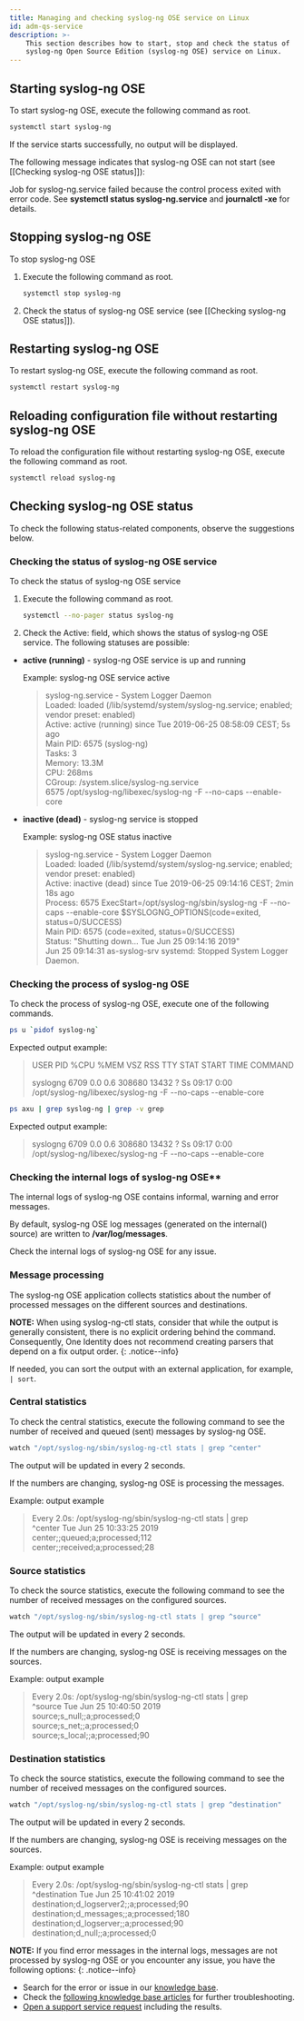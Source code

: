 ```yaml
---
title: Managing and checking syslog-ng OSE service on Linux
id: adm-qs-service
description: >-
    This section describes how to start, stop and check the status of
    syslog-ng Open Source Edition (syslog-ng OSE) service on Linux.
---
```


## Starting syslog-ng OSE

To start syslog-ng OSE, execute the following command as root.

```bash
systemctl start syslog-ng
```

If the service starts successfully, no output will be displayed.

The following message indicates that syslog-ng OSE can not start (see
[[Checking syslog-ng OSE status]]):

Job for syslog-ng.service failed because the control process exited with
error code. See **systemctl status syslog-ng.service** and **journalctl
-xe** for details.

## Stopping syslog-ng OSE

To stop syslog-ng OSE

1. Execute the following command as root.

    ```bash
    systemctl stop syslog-ng
    ```

2. Check the status of syslog-ng OSE service (see [[Checking syslog-ng OSE status]]).

## Restarting syslog-ng OSE

To restart syslog-ng OSE, execute the following command as root.

```bash
systemctl restart syslog-ng
```

## Reloading configuration file without restarting syslog-ng OSE

To reload the configuration file without restarting syslog-ng OSE,
execute the following command as root.

```bash
systemctl reload syslog-ng
```

## Checking syslog-ng OSE status

To check the following status-related components, observe the
suggestions below.

### Checking the status of syslog-ng OSE service

To check the status of syslog-ng OSE service

1. Execute the following command as root.

    ```bash
    systemctl --no-pager status syslog-ng
    ```

2. Check the Active: field, which shows the status of syslog-ng OSE service. The following statuses are possible:

- **active (running)** - syslog-ng OSE service is up and running

    Example: syslog-ng OSE service active  

    > syslog-ng.service - System Logger Daemon  
    > Loaded: loaded (/lib/systemd/system/syslog-ng.service; enabled; vendor preset: enabled)  
    > Active: active (running) since Tue 2019-06-25 08:58:09 CEST; 5s ago  
    > Main PID: 6575 (syslog-ng)  
    > Tasks: 3  
    > Memory: 13.3M  
    > CPU: 268ms  
    > CGroup: /system.slice/syslog-ng.service  
    > 6575 /opt/syslog-ng/libexec/syslog-ng -F --no-caps --enable-core  

- **inactive (dead)** - syslog-ng service is stopped

    Example: syslog-ng OSE status inactive

    > syslog-ng.service - System Logger Daemon  
    > Loaded: loaded (/lib/systemd/system/syslog-ng.service; enabled; vendor preset: enabled)  
    > Active: inactive (dead) since Tue 2019-06-25 09:14:16 CEST; 2min 18s ago  
    > Process: 6575 ExecStart=/opt/syslog-ng/sbin/syslog-ng -F --no-caps --enable-core $SYSLOGNG_OPTIONS(code=exited, status=0/SUCCESS)  
    > Main PID: 6575 (code=exited, status=0/SUCCESS)  
    > Status: "Shutting down... Tue Jun 25 09:14:16 2019"  
    > Jun 25 09:14:31 as-syslog-srv systemd: Stopped System Logger Daemon.

### Checking the process of syslog-ng OSE

To check the process of syslog-ng OSE, execute one of the following commands.

```bash
ps u `pidof syslog-ng`
```

Expected output example:

> USER PID %CPU %MEM VSZ RSS TTY STAT START TIME COMMAND
>  
> syslogng 6709 0.0 0.6 308680 13432 ? Ss 09:17 0:00  
> /opt/syslog-ng/libexec/syslog-ng -F --no-caps --enable-core

```bash
ps axu | grep syslog-ng | grep -v grep
```

Expected output example:

> syslogng 6709 0.0 0.6 308680 13432 ? Ss 09:17 0:00  
> /opt/syslog-ng/libexec/syslog-ng -F --no-caps --enable-core

### Checking the internal logs of syslog-ng OSE**

The internal logs of syslog-ng OSE contains informal, warning and error messages.

By default, syslog-ng OSE log messages (generated on the internal() source) are written to **/var/log/messages**.

Check the internal logs of syslog-ng OSE for any issue.

### Message processing

The syslog-ng OSE application collects statistics about the number of processed messages on the different sources and destinations.

**NOTE:** When using syslog-ng-ctl stats, consider that while the output
is generally consistent, there is no explicit ordering behind the
command. Consequently, One Identity does not recommend creating
parsers that depend on a fix output order.
{: .notice--info}

If needed, you can sort the output with an external application, for
example, `| sort`.

### Central statistics

To check the central statistics, execute the following command to see the number of received and queued (sent) messages by syslog-ng OSE.

```bash
watch "/opt/syslog-ng/sbin/syslog-ng-ctl stats | grep ^center"
```

The output will be updated in every 2 seconds.

If the numbers are changing, syslog-ng OSE is processing the messages.

Example: output example

> Every 2.0s: /opt/syslog-ng/sbin/syslog-ng-ctl stats | grep  
> ^center       Tue Jun 25 10:33:25 2019  
> center;;queued;a;processed;112  
> center;;received;a;processed;28  

### Source statistics

To check the source statistics, execute the following command to see the number of received messages on the configured sources.

```bash
watch "/opt/syslog-ng/sbin/syslog-ng-ctl stats | grep ^source"
```

The output will be updated in every 2 seconds.

If the numbers are changing, syslog-ng OSE is receiving messages on the sources.

Example: output example

> Every 2.0s: /opt/syslog-ng/sbin/syslog-ng-ctl stats | grep  
> ^source      Tue Jun 25 10:40:50 2019  
> source;s_null;;a;processed;0  
> source;s_net;;a;processed;0  
> source;s_local;;a;processed;90  

### Destination statistics

To check the source statistics, execute the following command to see the number of received messages on the configured sources.

```bash
watch "/opt/syslog-ng/sbin/syslog-ng-ctl stats | grep ^destination"
```

The output will be updated in every 2 seconds.

If the numbers are changing, syslog-ng OSE is receiving messages on the sources.

Example: output example

> Every 2.0s: /opt/syslog-ng/sbin/syslog-ng-ctl stats | grep  
> ^destination      Tue Jun 25 10:41:02 2019  
> destination;d_logserver2;;a;processed;90  
> destination;d_messages;;a;processed;180  
> destination;d_logserver;;a;processed;90  
> destination;d_null;;a;processed;0  

**NOTE:** If you find error messages in the internal logs, messages are not
processed by syslog-ng OSE or you encounter any issue, you have the
following options:
{: .notice--info}

- Search for the error or issue in our [knowledge base](https://support.oneidentity.com/syslog-ng-premium-edition/kb).
- Check the [following knowledge base articles](https://support.oneidentity.com/syslog-ng-premium-edition/kb?k=troubleshooting&r=Topic%3ATroubleshooting) for further troubleshooting.
- [Open a support service request](https://support.oneidentity.com/) including the results.

